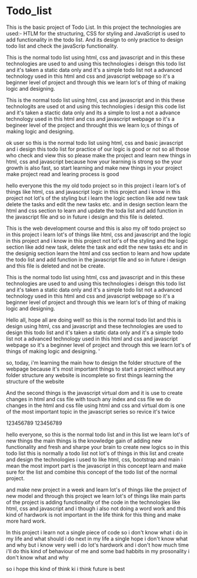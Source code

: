 # Todo_list

This is the basic project of Todo List. 
In this project the technologies are used:- HTLM for the structuring, CSS for styling and JavaScript is used to add functionality in the todo list.
And its design to only practice to design todo list and check the javaScrip functionality.



This is the normal todo list using html, css and javascript and in this these technologies are used to
and using this technologies i deisgn this todo list and it's taken a static data only
and it's a simple todo list not a advanced technology used in this html and css and javascript webpage
so it's a beginner level of project and through this we learn lot's of thing of making logic and designing.


This is the normal todo list using html, css and javascript and in this these technologits are used ot 
and using this technologies i design this code list and it's taken a stactic data only and its a simple to 
lost a not a advance technology used in this html and css and javascript webpage 
so it's a begineer level of the project and throught this  we learn lo;s of things of making logic and designing.

ok user so this is the normal todo list using html, css and basic javascript
and i design this todo list for practice of our logic is good or not
so all those who check and view this so please make the project and learn new things in html, css and javascript
because how your learning is strong so the your growth is also fast, so start learning and make new things in your project
make project read and learing process is good



hello everyone this the my old todo project so in this project i learn lot's of things like html, css and javascript logic in this
project and i know in this project not lot's of the styling but i learn the logic section 
like add new task delete the tasks and edit the new tasks etc.
and in design section learn the html and css section to learn and update the toda list and add function in the javascript file and so in future i design and this file is deleted.



This is the web development course and this is also my olf todo project so in this project i learn lot's of
things like html, css and javascript and the logic in this project and i know in this project not lot's of the 
styling and the logic section like add new task, delete the task and edit the new tasks etc
and in the designig section learn the html and css section to learn and how update the todo list and add function in the javascript file and so in future i design and this file is deleted and not be create.




This is the normal todo list using html, css and javascript and in this these technologies are used to
and using this technologies i deisgn this todo list and it's taken a static data only
and it's a simple todo list not a advanced technology used in this html and css and javascript webpage
so it's a beginner level of project and through this we learn lot's of thing of making logic and designing.



Hello all, hope all are doing well! so this is the normal todo list and this is design using html, css and javascript and these technologies are used to design this todo list and it's taken a static data only and it's a simple todo list not a advanced technology used in this html and css and javascript webpage
so it's a beginner level of project and through this we learn lot's of things of making logic and designing.
'





so, today, i'm learning the main how to design the folder structure of the webpage because it's 
most important things to start a project without any folder structure any website is incomplete so first things learning the structure of the website 


And the second things is the javascript virtual dom and it is use to create changes in html and css file 
with touch any index and css file we do changes in the html and css file using html and css 
and virtual dom is one of the most important topic in the javascript series so revice it's twice
 
 123456789
 123456789




 hello everyone, so this is the normal todo list and in this list we learn lot's of new things
 the main things is the knowledge gain of adding new functionality and fresh and sharpe your brain to create new logics
 so in this todo list this is normally a todo list not lot's of things in this list and create and design the 
 technologies 
 i used to like html, css, bootstrap and main i mean 
 the most import part is the javascript in this concept 
 learn and make sure for the list and combine this concept of the todo list of the normal project.

 and make new project in a week and learn lot's of things like the project of new model 
 and through this project we learn lot's of things like main parts of the project is adding functionality of the code 
 in the technologies like 
 html, css and javascript
 and i though i also not doing a word work and this kind of hardwork is not important in the life 
 think for this thing and make more hard work.


In this project i learn not a single piece of code so i don't know what i do in my life and what should i do next in my life a single hope i don't know what and why but i know very well i do lot's hardwork
and i don't how much time i'll do this kind of behaviour of me and some bad habbits in my prosonality i don't know what and why


so i hope this kind of think ki i think future is best